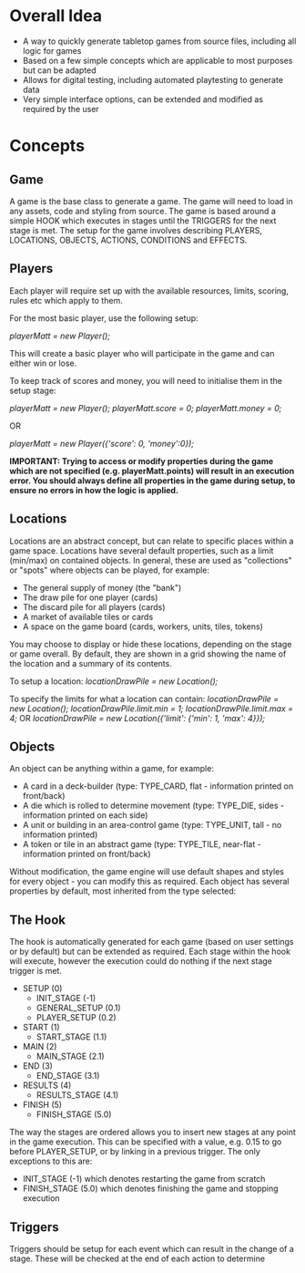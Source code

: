 # Overall Idea

* A way to quickly generate tabletop games from source files, including all logic for games
* Based on a few simple concepts which are applicable to most purposes but can be adapted
* Allows for digital testing, including automated playtesting to generate data
* Very simple interface options, can be extended and modified as required by the user

# Concepts

## Game
A game is the base class to generate a game. The game will need to load in any assets, code and styling from source.
The game is based around a simple HOOK which executes in stages until the TRIGGERS for the next stage is met.
The setup for the game involves describing PLAYERS, LOCATIONS, OBJECTS, ACTIONS, CONDITIONS and EFFECTS.

## Players
Each player will require set up with the available resources, limits, scoring, rules etc which apply to them.

For the most basic player, use the following setup:

*playerMatt = new Player();*

This will create a basic player who will participate in the game and can either win or lose.

To keep track of scores and money, you will need to initialise them in the setup stage:

*playerMatt = new Player(); playerMatt.score = 0; playerMatt.money = 0;*

OR 

*playerMatt = new Player({'score': 0, 'money':0});*

**IMPORTANT: Trying to access or modify properties during the game which are not specified (e.g. playerMatt.points) will result in an execution error. You should always define all properties in the game during setup, to ensure no errors in how the logic is applied.**

## Locations
Locations are an abstract concept, but can relate to specific places within a game space.
Locations have several default properties, such as a limit (min/max) on contained objects.
In general, these are used as "collections" or "spots" where objects can be played, for example:
* The general supply of money (the "bank")
* The draw pile for one player (cards)
* The discard pile for all players (cards)
* A market of available tiles or cards
* A space on the game board (cards, workers, units, tiles, tokens)

You may choose to display or hide these locations, depending on the stage or game overall. 
By default, they are shown in a grid showing the name of the location and a summary of its contents.

To setup a location:
*locationDrawPile = new Location();*

To specify the limits for what a location can contain:
*locationDrawPile = new Location(); locationDrawPile.limit.min = 1; locationDrawPile.limit.max = 4;*
OR
*locationDrawPile = new Location({'limit': {'min': 1, 'max': 4}});*

## Objects
An object can be anything within a game, for example:
* A card in a deck-builder (type: TYPE_CARD, flat - information printed on front/back)
* A die which is rolled to determine movement (type: TYPE_DIE, sides - information printed on each side)
* A unit or building in an area-control game (type: TYPE_UNIT, tall - no information printed)
* A token or tile in an abstract game (type: TYPE_TILE, near-flat - information printed on front/back)

Without modification, the game engine will use default shapes and styles for every object - you can modify this as required.
Each object has several properties by default, most inherited from the type selected:


## The Hook
The hook is automatically generated for each game (based on user settings or by default) but can be extended as required.
Each stage within the hook will execute, however the execution could do nothing if the next stage trigger is met.

* SETUP (0)
	* INIT_STAGE (-1)
	* GENERAL_SETUP (0.1)
	* PLAYER_SETUP (0.2)
* START (1)
	* START_STAGE (1.1)
* MAIN (2)
	* MAIN_STAGE (2.1)
* END (3)
	* END_STAGE (3.1)
* RESULTS (4)
	* RESULTS_STAGE (4.1)
* FINISH (5)
	* FINISH_STAGE (5.0)

The way the stages are ordered allows you to insert new stages at any point in the game execution.
This can be specified with a value, e.g. 0.15 to go before PLAYER_SETUP, or by linking in a previous trigger.
The only exceptions to this are:

* INIT_STAGE (-1) which denotes restarting the game from scratch
* FINISH_STAGE (5.0) which denotes finishing the game and stopping execution

## Triggers
Triggers should be setup for each event which can result in the change of a stage. 
These will be checked at the end of each action to determine 